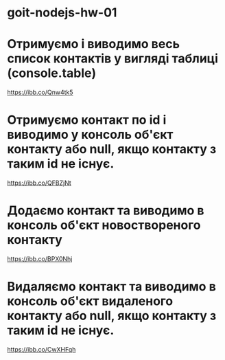 # goit-nodejs-hw-01

# Отримуємо і виводимо весь список контактів у вигляді таблиці (console.table)

https://ibb.co/Qnw4tk5

# Отримуємо контакт по id і виводимо у консоль об'єкт контакту або null, якщо контакту з таким id не існує.

https://ibb.co/QFBZjNt

# Додаємо контакт та виводимо в консоль об'єкт новоствореного контакту

https://ibb.co/BPX0Nhj

# Видаляємо контакт та виводимо в консоль об'єкт видаленого контакту або null, якщо контакту з таким id не існує.

https://ibb.co/CwXHFqh
